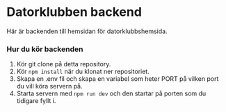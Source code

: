 # Datorklubben backend

Här är backenden till hemsidan för datorklubbshemsida.

### Hur du kör backenden

1. Kör git clone på detta repository.
2. Kör `npm install` när du klonat ner repositoriet.
3. Skapa en .env fil och skapa en variabel som heter PORT på vilken port du vill köra servern på.
4. Starta servern med `npm run dev` och den startar på porten som du tidigare fyllt i.
